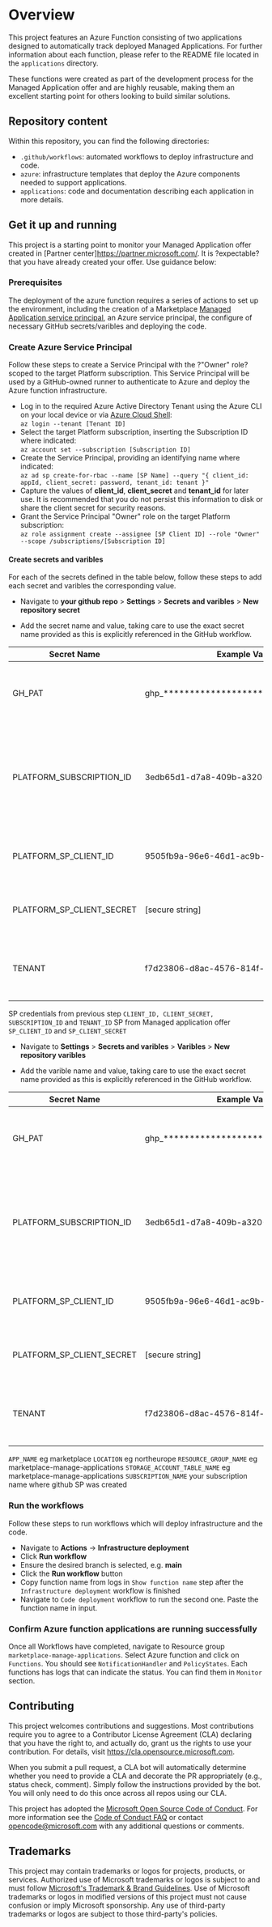 # Overview

This project features an Azure Function consisting of two applications designed to automatically track deployed Managed Applications. For further information about each function, please refer to the README file located in the `applications` directory.

These functions were created as part of the development process for the Managed Application offer and are highly reusable, making them an excellent starting point for others looking to build similar solutions.

## Repository content

Within this repository, you can find the following directories:

- `.github/workflows`: automated workflows to deploy infrastructure and code.
- `azure`: infrastructure templates that deploy the Azure components needed to support applications.
- `applications`: code and documentation describing each application in more details.

## Get it up and running

This project is a starting point to monitor your Managed Application offer created in [Partner center]<https://partner.microsoft.com/>. It is ?expectable? that you have already created your offer. Use guidance below:

### Prerequisites

The deployment of the azure function requires a series of actions to set up the environment, including the creation of a Marketplace [Managed Application service principal](https://learn.microsoft.com/en-gb/partner-center/marketplace/plan-azure-app-managed-app#choose-who-can-manage-the-application), an Azure service principal, the configure of necessary GitHub secrets/varibles and deploying the code.

### Create Azure Service Principal

Follow these steps to create a Service Principal with the ?"Owner" role? scoped to the target Platform subscription. This Service Principal will be used by a GitHub-owned runner to authenticate to Azure and deploy the Azure function infrastructure.

- Log in to the required Azure Active Directory Tenant using the Azure CLI on your local device or via [Azure Cloud Shell](https://shell.azure.com): <br>
`az login --tenant [Tenant ID]`
- Select the target Platform subscription, inserting the Subscription ID where indicated: <br> `az account set --subscription [Subscription ID]`
- Create the Service Principal, providing an identifying name where indicated: <br> `az ad sp create-for-rbac --name [SP Name] --query "{ client_id: appId, client_secret: password, tenant_id: tenant }"`
- Capture the values of **client_id**, **client_secret** and **tenant_id** for later use. It is recommended that you do not persist this information to disk or share the client secret for security reasons.
- Grant the Service Principal "Owner" role on the target Platform subscription: <br> `az role assignment create --assignee [SP Client ID] --role "Owner" --scope /subscriptions/[Subscription ID]`

#### Create secrets and varibles

For each of the secrets defined in the table below, follow these steps to add each secret and varibles the corresponding value.

- Navigate to **your github repo** > **Settings** > **Secrets and varibles** > **New repository secret**

- Add the secret name and value, taking care to use the exact secret name provided as this is explicitly referenced in the GitHub workflow.

| Secret Name              | Example Value                        | Description |
| ------------------------ | ------------------------------------ | ----------- |
| GH_PAT                   | ghp_*********************************** | GitHub Personal Access Token as described in [prerequisites](#github-personal-access-token) |
| PLATFORM_SUBSCRIPTION_ID | 3edb65d1-d7a8-409b-a320-3c01ac6825f9 | Subscription ID for core platform components including the Private Runner deployed as part of this workflow. |
| PLATFORM_SP_CLIENT_ID    | 9505fb9a-96e6-46d1-ac9b-2f74ee57f6d6 | Client ID from the [Service Principal creation](#create-service-principal) |
| PLATFORM_SP_CLIENT_SECRET | [secure string] | Client Secret from the [Service Principal creation](#create-service-principal) |
| TENANT    | f7d23806-d8ac-4576-814f-0ee931ffeab3 | Azure AD Tenant ID from the [Service Principal creation](#create-service-principal) |

SP credentials from previous step `CLIENT_ID, CLIENT_SECRET, SUBSCRIPTION_ID` and `TENANT_ID`
SP from Managed application offer `SP_CLIENT_ID` and `SP_CLIENT_SECRET`

- Navigate to **Settings** > **Secrets and varibles** > **Varibles** > **New repository varibles**

- Add the varible name and value, taking care to use the exact secret name provided as this is explicitly referenced in the GitHub workflow.

| Secret Name              | Example Value                        | Description |
| ------------------------ | ------------------------------------ | ----------- |
| GH_PAT                   | ghp_*********************************** | GitHub Personal Access Token as described in [prerequisites](#github-personal-access-token) |
| PLATFORM_SUBSCRIPTION_ID | 3edb65d1-d7a8-409b-a320-3c01ac6825f9 | Subscription ID for core platform components including the Private Runner deployed as part of this workflow. |
| PLATFORM_SP_CLIENT_ID    | 9505fb9a-96e6-46d1-ac9b-2f74ee57f6d6 | Client ID from the [Service Principal creation](#create-service-principal) |
| PLATFORM_SP_CLIENT_SECRET | [secure string] | Client Secret from the [Service Principal creation](#create-service-principal) |
| TENANT    | f7d23806-d8ac-4576-814f-0ee931ffeab3 | Azure AD Tenant ID from the [Service Principal creation](#create-service-principal) |

`APP_NAME` eg marketplace
`LOCATION` eg northeurope
`RESOURCE_GROUP_NAME` eg marketplace-manage-applications
`STORAGE_ACCOUNT_TABLE_NAME` eg marketplace-manage-applications
`SUBSCRIPTION_NAME` your subscription name where github SP was created

### Run the workflows

Follow these steps to run workflows which will deploy infrastructure and the code.

- Navigate to **Actions** -> **Infrastructure deployment**
- Click **Run workflow**
- Ensure the desired branch is selected, e.g. **main**
- Click the **Run workflow** button
- Copy function name from logs in `Show function name` step after the `Infrastructure deployment` workflow is finished
- Navigate to `Code deployment` workflow to run the second one. Paste the function name in input.

### Confirm Azure function applications are running successfully

Once all Workflows have completed, navigate to Resource group `marketplace-manage-applications`. Select Azure function and click on `Functions`. You should see `NotificationHandler` and `PolicyStates`. Each functions has logs that can indicate the status. You can find them in `Monitor` section.

## Contributing

This project welcomes contributions and suggestions.  Most contributions require you to agree to a
Contributor License Agreement (CLA) declaring that you have the right to, and actually do, grant us
the rights to use your contribution. For details, visit <https://cla.opensource.microsoft.com>.

When you submit a pull request, a CLA bot will automatically determine whether you need to provide
a CLA and decorate the PR appropriately (e.g., status check, comment). Simply follow the instructions
provided by the bot. You will only need to do this once across all repos using our CLA.

This project has adopted the [Microsoft Open Source Code of Conduct](https://opensource.microsoft.com/codeofconduct/).
For more information see the [Code of Conduct FAQ](https://opensource.microsoft.com/codeofconduct/faq/) or
contact [opencode@microsoft.com](mailto:opencode@microsoft.com) with any additional questions or comments.

## Trademarks

This project may contain trademarks or logos for projects, products, or services. Authorized use of Microsoft
trademarks or logos is subject to and must follow
[Microsoft's Trademark & Brand Guidelines](https://www.microsoft.com/en-us/legal/intellectualproperty/trademarks/usage/general).
Use of Microsoft trademarks or logos in modified versions of this project must not cause confusion or imply Microsoft sponsorship.
Any use of third-party trademarks or logos are subject to those third-party's policies.
